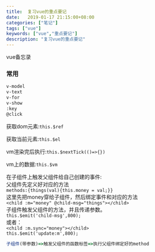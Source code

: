 ```yaml
---
title:  复习vue的重点要记
date:   2019-01-17 21:15:00+08:00
categories: ["笔记"]
tags: ["vue"]
keywords: ["vue","重点要记"]
description: "复习vue的重点要记"
---
```


vue备忘录

### 常用
```html
v-model
v-text
v-for
v-show
:key
@click
```

获取dom元素:`this.$ref`



获取当前元素:`this.$el`



vm渲染完后执行:`this.$nextTick(()=>{})`



vm上的数据:`this.$vm`



在子组件上触发父组件给自己创建的事件:    
父组件先定义好对应的方法    
`methods:{things(val){this.money = val;}}`    
这里先把money穿给子组件，然后绑定事件和对应的方法     
`<child :m="money" @child-msg="things"></child>`    
子组件触发父组件的方法，并且传递参数。    
`this.$emit('child-msg',800);`    
或者：     
`<child :m.sync="money"></child>`  
`this.$emit('update:m',800);`  
```js
子组件(带参数)=>触发父组件的函数标签=>执行父组件绑定好的method
```
